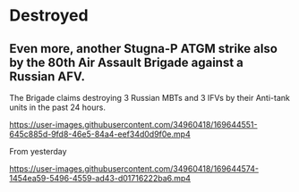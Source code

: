# Destroyed

## Even more, another Stugna-P ATGM strike also by the 80th Air Assault Brigade against a Russian AFV.

The Brigade claims destroying 3 Russian MBTs and 3 IFVs by their Anti-tank units in the past 24 hours.

https://user-images.githubusercontent.com/34960418/169644551-645c885d-9fd8-46e5-84a4-eef34d0d9f0e.mp4


From yesterday

https://user-images.githubusercontent.com/34960418/169644574-1454ea59-5496-4559-ad43-d01716222ba6.mp4

